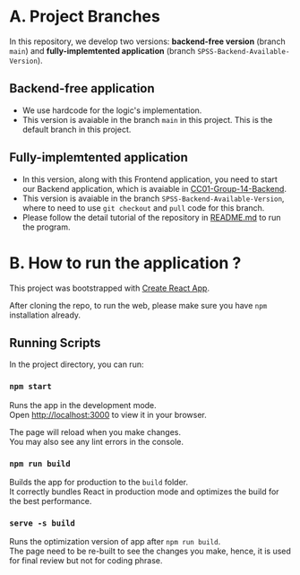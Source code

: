# A. Project Branches

In this repository, we develop two versions: **backend-free version** (branch `main`) and **fully-implemtented application** (branch `SPSS-Backend-Available-Version`).

## Backend-free application 

- We use hardcode for the logic's implementation. 
- This version is avaiable in the branch `main` in this project. This is the default branch in this project.

## Fully-implemtented application

- In this version, along with this Frontend application, you need to start our Backend application, which is avaiable in [CC01-Group-14-Backend](https://github.com/NhtJm/backend).
- This version is avaiable in the branch `SPSS-Backend-Available-Version`, where to need to use `git checkout` and `pull` code for this branch.
- Please follow the detail tutorial of the repository in [README.md](https://github.com/NhtJm/backend/blob/main/README.md) to run the program. 

# B. How to run the application ?

This project was bootstrapped with [Create React App](https://github.com/facebook/create-react-app).

After cloning the repo, to run the web, please make sure you have `npm` installation already.

## Running Scripts

In the project directory, you can run:

### `npm start`

Runs the app in the development mode.\
Open [http://localhost:3000](http://localhost:3000) to view it in your browser.

The page will reload when you make changes.\
You may also see any lint errors in the console.


### `npm run build`

Builds the app for production to the `build` folder.\
It correctly bundles React in production mode and optimizes the build for the best performance.

### `serve -s build`

Runs the optimization version of app after `npm run build`.\
The page need to be re-built to see the changes you make, hence, it is used for final review but not for coding phrase.